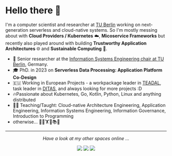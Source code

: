 # Hello there 👋


I'm a computer scientist and researcher at [TU Berlin](https://www.tu.berlin/ise/sw) working on next-generation serverless and cloud-native systems. So I'm mostly messing about with **Cloud Providers / Kubernetes** ☁️, **Micoservice Frameworks** but recently also played around with building **Trustworthy Application Architectures** 🌐 and **Sustainable Computing** 🌱.

* 💼 Senior researcher at the [Information Systems Engineering chair at TU Berlin](https://www.tu.berlin/ise), Germany.
* 🎓 PhD. in 2023 on **Serverless Data Processing: Application Platform Co-Design**
*  🇪🇺 Working in European Projects - a workpackage leader in [TEADAL](https://teadal.eu), task leader in [DITAS](ditas.eu), and always looking for more projects :D 
* 🔥Passionate about Kubernetes, Go, Kotlin, Python, Linux and anything distributed
* 🧑‍🏫 Teaching/Taught:  Cloud-native Architecture Engineering, Application Engineering, Information Systems Engineering, Information Governance, Introduction to Programming
* otherwise... 🏃🧗🏋️🚴📚🎥

<!-- TODO: add more stuff here -->
  
<hr>
<p align="center">
  <i>Have a look at my other spaces online ...</i>

<p align="center">
<a href= "https://www.linkedin.com/in/bastiwerner/"><img src="https://img.icons8.com/material-outlined/30/000000/linkedin.png"/></a>
<a href= "https://scholar.google.de/citations?user=9PZQwDEAAAAJ&hl=en"><img src="https://img.icons8.com/material-outlined/30/000000/google-scholar"/></a>
<a href= "https://git.tu-berlin.de/basti.werner"><img src="https://img.icons8.com/30/gitlab"/></a>
</p>

